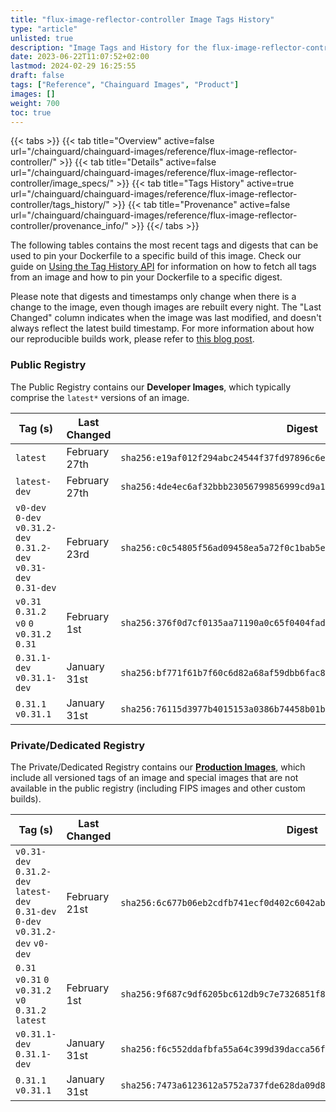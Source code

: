```yaml
---
title: "flux-image-reflector-controller Image Tags History"
type: "article"
unlisted: true
description: "Image Tags and History for the flux-image-reflector-controller Chainguard Image"
date: 2023-06-22T11:07:52+02:00
lastmod: 2024-02-29 16:25:55
draft: false
tags: ["Reference", "Chainguard Images", "Product"]
images: []
weight: 700
toc: true
---
```


{{< tabs >}}
{{< tab title="Overview" active=false url="/chainguard/chainguard-images/reference/flux-image-reflector-controller/" >}}
{{< tab title="Details" active=false url="/chainguard/chainguard-images/reference/flux-image-reflector-controller/image_specs/" >}}
{{< tab title="Tags History" active=true url="/chainguard/chainguard-images/reference/flux-image-reflector-controller/tags_history/" >}}
{{< tab title="Provenance" active=false url="/chainguard/chainguard-images/reference/flux-image-reflector-controller/provenance_info/" >}}
{{</ tabs >}}

The following tables contains the most recent tags and digests that can be used to pin your Dockerfile to a specific build of this image. Check our guide on [Using the Tag History API](/chainguard/chainguard-images/using-the-tag-history-api/) for information on how to fetch all tags from an image and how to pin your Dockerfile to a specific digest.

Please note that digests and timestamps only change when there is a change to the image, even though images are rebuilt every night. The "Last Changed" column indicates when the image was last modified, and doesn't always reflect the latest build timestamp. For more information about how our reproducible builds work, please refer to [this blog post](https://www.chainguard.dev/unchained/reproducing-chainguards-reproducible-image-builds).

### Public Registry
The Public Registry contains our **Developer Images**, which typically comprise the `latest*` versions of an image.

| Tag (s)                                                             | Last Changed  | Digest                                                                    |
|---------------------------------------------------------------------|---------------|---------------------------------------------------------------------------|
|  `latest`                                                           | February 27th | `sha256:e19af012f294abc24544f37fd97896c6e3ffaf90c00b910b181b59eaaf20773d` |
|  `latest-dev`                                                       | February 27th | `sha256:4de4ec6af32bbb23056799856999cd9a1068137de5daad3af833d79c65f8e62d` |
|  `v0-dev` `0-dev` `v0.31.2-dev` `0.31.2-dev` `v0.31-dev` `0.31-dev` | February 23rd | `sha256:c0c54805f56ad09458ea5a72f0c1bab5e83875c0ccec3f8dc826f68aeaebfabc` |
|  `v0.31` `0.31.2` `v0` `0` `v0.31.2` `0.31`                         | February 1st  | `sha256:376f0d7cf0135aa71190a0c65f0404fad105c98e6dd51a76626bc94a8f85ec60` |
|  `0.31.1-dev` `v0.31.1-dev`                                         | January 31st  | `sha256:bf771f61b7f60c6d82a68af59dbb6fac828baa9e7e8b9a6a98a32964b113583a` |
|  `0.31.1` `v0.31.1`                                                 | January 31st  | `sha256:76115d3977b4015153a0386b74458b01bae7e44d681a9b00a9c1c8a7bdab1531` |


### Private/Dedicated Registry
The Private/Dedicated Registry contains our **[Production Images](https://www.chainguard.dev/chainguard-images)**, which include all versioned tags of an image and special images that are not available in the public registry (including FIPS images and other custom builds).

| Tag (s)                                                                          | Last Changed  | Digest                                                                    |
|----------------------------------------------------------------------------------|---------------|---------------------------------------------------------------------------|
|  `v0.31-dev` `0.31.2-dev` `latest-dev` `0.31-dev` `0-dev` `v0.31.2-dev` `v0-dev` | February 21st | `sha256:6c677b06eb2cdfb741ecf0d402c6042ab192f0748043b69cdd6881bc359493ec` |
|  `0.31` `v0.31` `0` `v0.31.2` `v0` `0.31.2` `latest`                             | February 1st  | `sha256:9f687c9df6205bc612db9c7e7326851f8d27929b699329fd4cb4a2868c8f7626` |
|  `v0.31.1-dev` `0.31.1-dev`                                                      | January 31st  | `sha256:f6c552ddafbfa55a64c399d39dacca56f4873ab819c50637980763d4e5f33a46` |
|  `0.31.1` `v0.31.1`                                                              | January 31st  | `sha256:7473a6123612a5752a737fde628da09d8b3bb3cfaf8ada222508e1766e62fb2a` |

